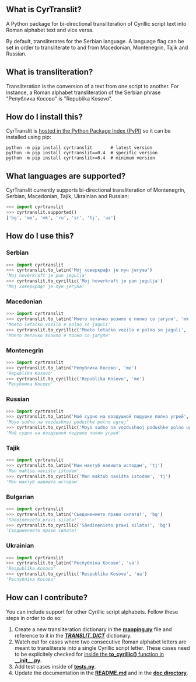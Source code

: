 ## What is CyrTranslit?
A Python package for bi-directional transliteration of Cyrillic script text into Roman alphabet text and vice versa.

By default, transliterates for the Serbian language. A language flag can be set in order to transliterate to and from Macedonian, Montenegrin, Tajik and Russian.

## What is transliteration?
Transliteration is the conversion of a text from one script to another. For instance, a Roman alphabet transliteration of the Serbian phrase "Република Косово" is "Republika Kosovo".

## How do I install this?
CyrTranslit is [hosted in the Python Package Index (PyPI)](https://pypi.python.org/pypi/cyrtranslit) so it can be installed using pip:
```
python -m pip install cyrtranslit		# latest version
python -m pip install cyrtranslit==0.4	# specific version
python -m pip install cyrtranslit>=0.4	# minimum version
```

## What languages are supported?
CyrTranslit currently supports bi-directional transliteration of Montenegrin, Serbian, Macedonian, Tajik, Ukrainian and Russian:
```python
>>> import cyrtranslit
>>> cyrtranslit.supported()
['bg', 'me', 'mk', 'ru', 'sr', 'tj', 'ua']
```
## How do I use this? 
### Serbian
```python
>>> import cyrtranslit
>>> cyrtranslit.to_latin('Мој ховеркрафт је пун јегуља')
'Moj hoverkraft je pun jegulja'
>>> cyrtranslit.to_cyrillic('Moj hoverkraft je pun jegulja')
'Мој ховеркрафт је пун јегуља'
```
### Macedonian
```python
>>> import cyrtranslit
>>> cyrtranslit.to_latin('Моето летачко возило е полно со јагули', 'mk')
'Moeto letačko vozilo e polno so jaguli'
>>> cyrtranslit.to_cyrillic('Moeto letačko vozilo e polno so jaguli', 'mk')
'Моето летачко возило е полно со јагули'
```
### Montenegrin
```python
>>> import cyrtranslit
>>> cyrtranslit.to_latin('Република Косово', 'me')
'Republika Kosovo'
>>> cyrtranslit.to_cyrillic('Republika Kosovo', 'me')
'Република Косово'
```
### Russian
```python
>>> import cyrtranslit
>>> cyrtranslit.to_latin('Моё судно на воздушной подушке полно угрей', 'ru')
'Moyo sudno na vozdushnoj podushke polno ugrej'
>>> cyrtranslit.to_cyrillic('Moyo sudno na vozdushnoj podushke polno ugrej', 'ru')
'Моё судно на воздушной подушке полно угрей'
```

### Tajik
```python
>>> import cyrtranslit
>>> cyrtranslit.to_latin('Ман мактуб навишта истодам', 'tj')
'Man maktub navišta istodam'
>>> cyrtranslit.to_cyrillic('Man maktub navišta istodam', 'tj')
'Ман мактуб навишта истодам'
```

### Bulgarian
```python
>>> import cyrtranslit
>>> cyrtranslit.to_latin('Съединението прави силата!', 'bg')
'Săedinenieto pravi silata!'
>>> cyrtranslit.to_cyrillic('Săedinenieto pravi silata!', 'bg')
'Съединението прави силата!'
```

### Ukrainian
```python
>>> import cyrtranslit
>>> cyrtranslit.to_latin('Республіка Косово', 'ua')
'Respublika Kosovo'
>>> cyrtranslit.to_cyrillic('Respublika Kosovo', 'ua')
'Республіка Косово'
```

## How can I contribute?
You can include support for other Cyrillic script alphabets. Follow these steps in order to do so:

1. Create a new transliteration dictionary in the **[mapping.py](https://github.com/opendatakosovo/cyrillic-transliteration/blob/master/cyrtranslit/mapping.py)** file and reference to it in the _**[TRANSLIT\_DICT](https://github.com/opendatakosovo/cyrillic-transliteration/blob/master/cyrtranslit/mapping.py#L221-L246)**_ dictionary.
2. Watch out for cases where two consecutive Roman alphabet letters are meant to transliterate into a single Cyrillic script letter. These cases need to be explicitely checked for [inside the **to_cyrillic()** function in **\_\_init\_\_.py**](https://github.com/opendatakosovo/cyrillic-transliteration/blob/master/cyrtranslit/__init__.py#L95-L123).
3. Add test cases inside of **[tests.py](https://github.com/opendatakosovo/cyrillic-transliteration/blob/master/tests.py)**.
4. Update the documentation in the **[README.md](https://github.com/opendatakosovo/cyrillic-transliteration/blob/master/README.md)** and in the **[doc directory](https://github.com/opendatakosovo/cyrillic-transliteration/blob/master/doc)**. 
